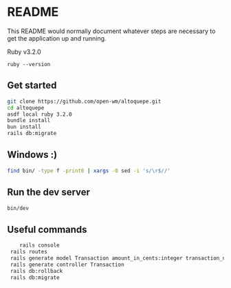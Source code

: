# README

This README would normally document whatever steps are necessary to get the
application up and running.


Ruby v3.2.0

```
ruby --version
```

## Get started
```bash
git clone https://github.com/open-wm/altoquepe.git
cd altoquepe
asdf local ruby 3.2.0
bundle install
bun install
rails db:migrate
```

## Windows :)

```bash
find bin/ -type f -print0 | xargs -0 sed -i 's/\r$//'
```


## Run the dev server

```bash
bin/dev
```

## Useful commands

```bash
	rails console
 rails routes
 rails generate model Transaction amount_in_cents:integer transaction_number:string sender:references receiver:references
 rails generate controller Transaction
 rails db:rollback
 rails db:migrate
```